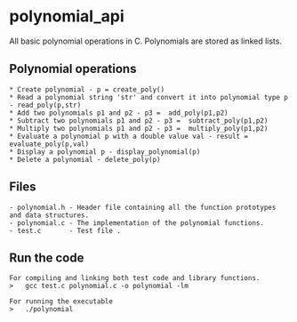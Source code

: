 # polynomial_api
All basic polynomial operations in C. Polynomials are stored as linked lists.

## Polynomial operations

	* Create polynomial - p = create_poly()
	* Read a polynomial string 'str' and convert it into polynomial type p - read_poly(p,str)
	* Add two polynomials p1 and p2 - p3 =  add_poly(p1,p2)
	* Subtract two polynomials p1 and p2 - p3 =  subtract_poly(p1,p2)
	* Multiply two polynomials p1 and p2 - p3 =  multiply_poly(p1,p2)
	* Evaluate a polynomial p with a double value val - result = evaluate_poly(p,val)
	* Display a polynomial p - display_polynomial(p)
	* Delete a polynomial - delete_poly(p)

## Files
	- polynomial.h - Header file containing all the function prototypes and data structures.
	- polynomial.c - The implementation of the polynomial functions.
	- test.c       - Test file .

## Run the code
	For compiling and linking both test code and library functions.
	>	gcc test.c polynomial.c -o polynomial -lm
	
	For running the executable
	>	./polynomial


